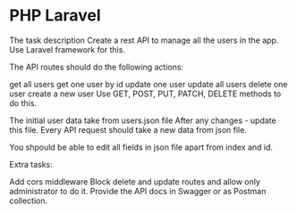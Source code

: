 # PHP Laravel

The task description
Create a rest API to manage all the users in the app. Use Laravel framework for this.

The API routes should do the following actions:

get all users
get one user by id
update one user
update all users
delete one user
create a new user
Use GET, POST, PUT, PATCH, DELETE methods to do this.

The initial user data take from users.json file After any changes - update this file. Every API request should take a new data from json file.

You shpould be able to edit all fields in json file apart from index and id.

Extra tasks:

Add cors middleware
Block delete and update routes and allow only administrator to do it.
Provide the API docs in Swagger or as Postman collection.
